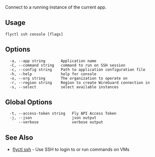 Connect to a running instance of the current app.

## Usage
~~~
flyctl ssh console [flags]
~~~

## Options

~~~
  -a, --app string       Application name
  -C, --command string   command to run on SSH session
  -c, --config string    Path to application configuration file
  -h, --help             help for console
  -o, --org string       The organization to operate on
  -r, --region string    Region to create WireGuard connection in
  -s, --select           select available instances
~~~

## Global Options

~~~
  -t, --access-token string   Fly API Access Token
  -j, --json                  json output
      --verbose               verbose output
~~~

## See Also

* [flyctl ssh](/docs/flyctl/ssh/)	 - Use SSH to login to or run commands on VMs

